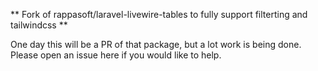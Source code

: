 ** Fork of rappasoft/laravel-livewire-tables to fully support filterting and tailwindcss **

One day this will be a PR of that package, but a lot work is being done. Please open an issue here if you would like to help. 

